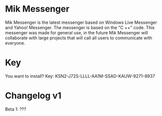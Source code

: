 # Mik Messenger
Mik Messenger is the latest messenger based on Windows Live Messenger and Yahoo! Messenger. The messenger is based on the "C ++" code. This messenger was made for general use, in the future Mik Messenger will collaborate with large projects that will call all users to communicate with everyone.
# Key
You want to install? Key: KSN2-J72S-LLLL-AA1M-SSAD-KAUW-9271-8937
# Changelog v1
Beta 1: ???
